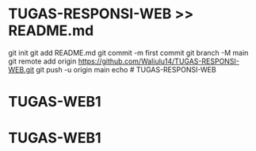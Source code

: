 # TUGAS-RESPONSI-WEB >> README.md
git init
git add README.md
git commit -m first commit
git branch -M main
git remote add origin https://github.com/Waliulu14/TUGAS-RESPONSI-WEB.git
git push -u origin main
echo # TUGAS-RESPONSI-WEB
# TUGAS-WEB1
# TUGAS-WEB1
